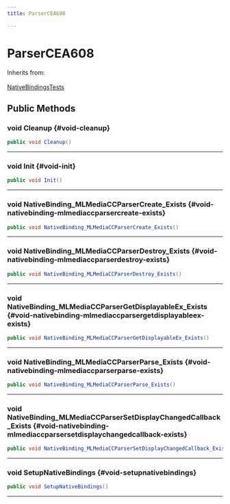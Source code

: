 ```yaml
---
title: ParserCEA608

---
```


# ParserCEA608







Inherits from: <br></br>[NativeBindingsTests](/versioned_docs/version-31-Aug-2023/unity-api/api/UnitySDKEditorTests/UnitySDKEditorTests.NativeBindingsTests.md)




## Public Methods

### void Cleanup {#void-cleanup}

```csharp
public void Cleanup()
```






-----------

### void Init {#void-init}

```csharp
public void Init()
```






-----------

### void NativeBinding_MLMediaCCParserCreate_Exists {#void-nativebinding-mlmediaccparsercreate-exists}

```csharp
public void NativeBinding_MLMediaCCParserCreate_Exists()
```






-----------

### void NativeBinding_MLMediaCCParserDestroy_Exists {#void-nativebinding-mlmediaccparserdestroy-exists}

```csharp
public void NativeBinding_MLMediaCCParserDestroy_Exists()
```






-----------

### void NativeBinding_MLMediaCCParserGetDisplayableEx_Exists {#void-nativebinding-mlmediaccparsergetdisplayableex-exists}

```csharp
public void NativeBinding_MLMediaCCParserGetDisplayableEx_Exists()
```






-----------

### void NativeBinding_MLMediaCCParserParse_Exists {#void-nativebinding-mlmediaccparserparse-exists}

```csharp
public void NativeBinding_MLMediaCCParserParse_Exists()
```






-----------

### void NativeBinding_MLMediaCCParserSetDisplayChangedCallback_Exists {#void-nativebinding-mlmediaccparsersetdisplaychangedcallback-exists}

```csharp
public void NativeBinding_MLMediaCCParserSetDisplayChangedCallback_Exists()
```






-----------

### void SetupNativeBindings {#void-setupnativebindings}

```csharp
public void SetupNativeBindings()
```






-----------



